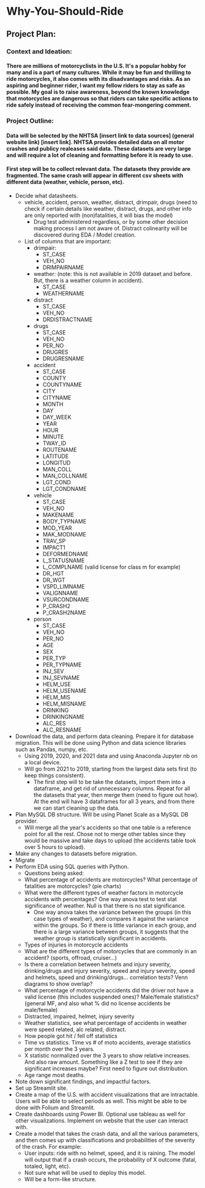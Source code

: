 # Why-You-Should-Ride

## Project Plan: 
### Context and Ideation: 
#### There are millions of motorcyclists in the U.S. It's a popular hobby for many and is a part of many cultures. While it may be fun and thrilling to ride motorcycles, it also comes with its disadvantages and risks. As an aspiring and beginner rider, I want my fellow riders to stay as safe as possible. My goal is to raise awareness, beyond the known knowledge that motorcycles are dangerous so that riders can take specific actions to ride safely instead of receiving the common fear-mongering comment. 

### Project Outline: 
#### Data will be selected by the NHTSA [insert link to data sources] (general website link) [insert link]. NHTSA provides detailed data on all motor crashes and publicy realeases said data. These datasets are very large and will require a lot of cleaning and formatting before it is ready to use. 

#### First step will be to collect relevant data. The datasets they provide are fragmented. The same crash will appear in different csv sheets with different data (weather, vehicle, person, etc). 
- Decide what datasheets.
  - vehicle, accident, person, weather, distract, drimpair, drugs (need to check if certain details like weather, distract, drugs, and other info are only reported with (non)fatalities, it will bias the model)
    - Drug test administered regardless, or by some other decision making process I am not aware of. Distract colinearity will be discovered during EDA / Model creation. 
  - List of columns that are important:
    - drimpair:
      - ST_CASE
      - VEH_NO
      - DRIMPAIRNAME
    - weather: (note: this is not available in 2019 dataset and before. But, there is a weather column in accident).
      - ST_CASE
      - WEATHERNAME
    - distract
      - ST_CASE
      - VEH_NO
      - DRDISTRACTNAME
    - drugs
      - ST_CASE
      - VEH_NO
      - PER_NO
      - DRUGRES
      - DRUGRESNAME
    - accident
      - ST_CASE
      - COUNTY
      - COUNTYNAME
      - CITY
      - CITYNAME
      - MONTH
      - DAY
      - DAY_WEEK
      - YEAR
      - HOUR
      - MINUTE
      - TWAY_ID
      - ROUTENAME
      - LATITUDE
      - LONGITUD
      - MAN_COLL
      - MAN_COLLNAME
      - LGT_COND
      - LGT_CONDNAME
    - vehicle
      - ST_CASE
      - VEH_NO
      - MAKENAME
      - BODY_TYPNAME
      - MOD_YEAR
      - MAK_MODNAME
      - TRAV_SP
      - IMPACT1
      - DEFORMEDNAME
      - L_STATUSNAME
      - L_COMPLNAME (valid license for class m for example)
      - DR_HGT
      - DR_WGT
      - VSPD_LIMNAME
      - VALIGNNAME
      - VSURCONDNAME
      - P_CRASH2
      - P_CRASH2NAME
    - person
      - ST_CASE
      - VEH_NO
      - PER_NO
      - AGE
      - SEX
      - PER_TYP
      - PER_TYPNAME
      - INJ_SEV
      - INJ_SEVNAME
      - HELM_USE
      - HELM_USENAME
      - HELM_MIS
      - HELM_MISNAME
      - DRINKING
      - DRINKINGNAME
      - ALC_RES
      - ALC_RESNAME
- Download the data, and perform data cleaning. Prepare it for database migration. This will be done using Python and data science libraries such as Pandas, numpy, etc.
  - Using 2019, 2020, and 2021 data and using Anaconda Jupyter nb on a local device.
  - Will go from 2021 to 2019, starting from the largest data sets first (to keep things consistent).
    - The first step will to be take the datasets, import them into a dataframe, and get rid of unnecessary columns. Repeat for all the datasets that year, then merge them (need to figure out how). At the end will have 3 dataframes for all 3 years, and from there we can start cleaning up the data. 
- Plan MySQL DB structure. Will be using Planet Scale as a MySQL DB provider.
  - Will merge all the year's accidents so that one table is a reference point for all the rest. Chose not to merge other tables since they would be massive and take days to upload (the accidents table took over 5 hours to upload).
- Make any changes to datasets before migration.
- Migrate
- Perform EDA using SQL queries with Python.
  - Questions being asked:
  - What percentage of accidents are motorcycles? What percentage of fatalities are motorcycles? (pie charts)
  - What were the different types of weather factors in motorcycle accidents with percentages? One way anova test to test stat significance of weather. Null is that there is no stat significance.
    - One way anova takes the variance between the groups (in this case types of weather), and compares it against the variance within the groups. So if there is little variance in each group, and there is a large variance between groups, it suggests that the weather group is statistically significant in accidents.
  - Types of injuries in motorcycle accidents
  - What are the different types of motorcycles that are commonly in an accident? (sports, offroad, cruiser...)
  - Is there a correlation between helmets and injury severity, drinking/drugs and injury severity, speed and injury severity, speed and helmets, speed and drinking/drugs... correlation tests? Venn diagrams to show overlap?
  - What percentage of motorcycle accidents did the driver not have a valid license (this includes suspended ones)? Male/female statistics? (general MF, and also what % did no license accidents be male/female)
  - Distracted, impaired, helmet, injury severity
  - Weather statistics, see what percentage of accidents in weather were speed related, alc related, distract.
  - How people got hit / fell off statistics
  - Time vs statistics. Time vs # of moto accidents, average statistics per month over the 3 years.
  - X statistic normalized over the 3 years to show relative increases. And also raw amount. Something like a Z test to see if they are significant increases maybe? First need to figure out distribution.
  - Age range most deaths.
- Note down significant findings, and impactful factors.
- Set up Streamlit site.
- Create a map of the U.S. with accident visualizations that are intractable. Users will be able to select periods as well. This might be able to be done with Folium and Streamlit.
- Create dashboards using Power BI. Optional use tableau as well for other visualizations. Implement on website that the user can interact with.
- Create a model that takes the crash data, and all the various parameters, and then comes up with classifications and probabilities of the severity of the crash. For example:
  -   User inputs: ride with no helmet, speed, and it is raining. The model will output that if a crash occurs, the probability of X outcome (fatal, totaled, light, etc).
  -   Not sure what will be used to deploy this model.
  -   Will be a form-like structure.
